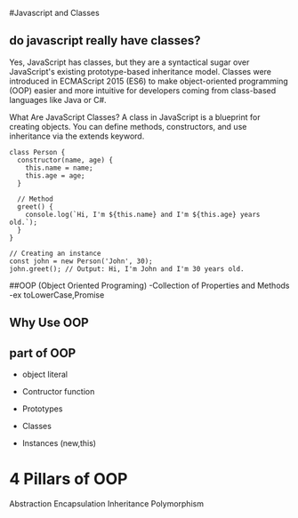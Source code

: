 #Javascript and Classes

## do javascript really have classes?
 
Yes, JavaScript has classes, but they are a syntactical sugar over JavaScript's existing prototype-based inheritance model. Classes were introduced in ECMAScript 2015 (ES6) to make object-oriented programming (OOP) easier and more intuitive for developers coming from class-based languages like Java or C#.

What Are JavaScript Classes?
A class in JavaScript is a blueprint for creating objects. You can define methods, constructors, and use inheritance via the extends keyword.


``` 
class Person {
  constructor(name, age) {
    this.name = name;
    this.age = age;
  }

  // Method
  greet() {
    console.log(`Hi, I'm ${this.name} and I'm ${this.age} years old.`);
  }
}

// Creating an instance
const john = new Person('John', 30);
john.greet(); // Output: Hi, I'm John and I'm 30 years old.

```

##OOP (Object Oriented Programing)
-Collection of Properties and Methods
-ex toLowerCase,Promise

## Why Use OOP

## part of OOP
 - object literal

- Contructor function 
- Prototypes
- Classes
- Instances (new,this)


# 4 Pillars of OOP
Abstraction
Encapsulation
Inheritance
Polymorphism

